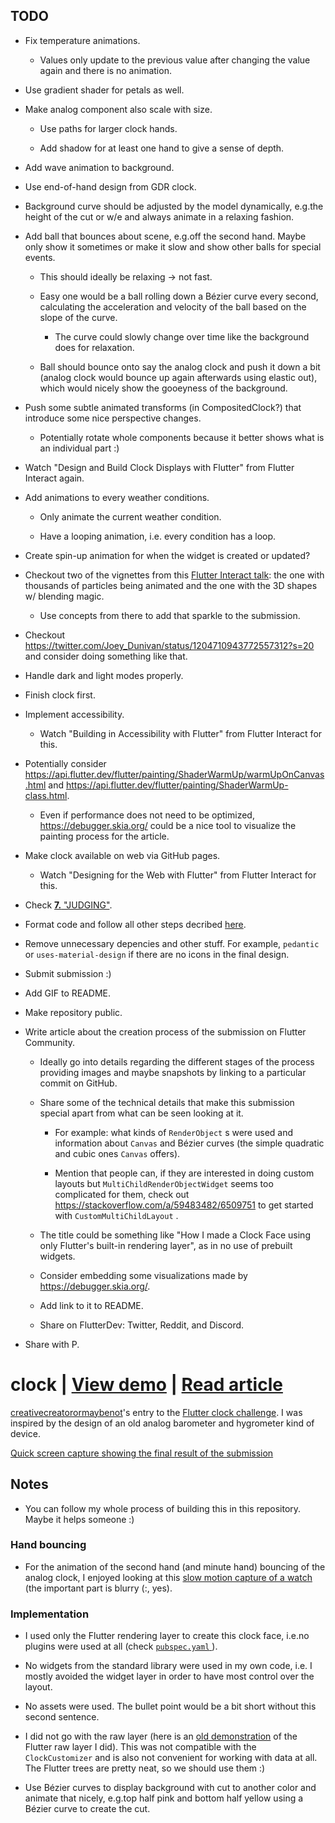 ## TODO

  + Fix temperature animations.

    - Values only update to the previous value after changing the value again and there is no animation.

  + Use gradient shader for petals as well.

  + Make analog component also scale with size.

    - Use paths for larger clock hands.

    - Add shadow for at least one hand to give a sense of depth.

  + Add wave animation to background.

  + Use end-of-hand design from GDR clock.

  + Background curve should be adjusted by the model dynamically, e.g.the height of the cut or w/e and always animate in a relaxing fashion.

  + Add ball that bounces about scene, e.g.off the second hand. Maybe only show it sometimes or make it slow and show other balls for special events.

    - This should ideally be relaxing -> not fast. 

    - Easy one would be a ball rolling down a Bézier curve every second, calculating the acceleration and velocity of the ball based on the slope of the curve.     

      * The curve could slowly change over time like the background does for relaxation.

    - Ball should bounce onto say the analog clock and push it down a bit (analog clock would bounce up again afterwards using elastic out), which would nicely show the gooeyness of the background.

  + Push some subtle animated transforms (in CompositedClock?) that introduce some nice perspective changes.

    - Potentially rotate whole components because it better shows what is an individual part :)

  + Watch "Design and Build Clock Displays with Flutter" from Flutter Interact again.

  + Add animations to every weather conditions.

    - Only animate the current weather condition.

    - Have a looping animation, i.e. every condition has a loop.

  + Create spin-up animation for when the widget is created or updated? 

  + Checkout two of the vignettes from this [Flutter Interact talk](https://youtu.be/1AxXF038-lY): the one with thousands of particles being animated and the one with the 3D shapes w/ blending magic.

    - Use concepts from there to add that sparkle to the submission.

  + Checkout https://twitter.com/Joey_Dunivan/status/1204710943772557312?s=20 and consider doing something like that.

  + Handle dark and light modes properly.

  + Finish clock first.

  + Implement accessibility.

    - Watch "Building in Accessibility with Flutter" from Flutter Interact for this. 

  + Potentially consider https://api.flutter.dev/flutter/painting/ShaderWarmUp/warmUpOnCanvas.html and https://api.flutter.dev/flutter/painting/ShaderWarmUp-class.html.

    - Even if performance does not need to be optimized, https://debugger.skia.org/ could be a nice tool to visualize the painting process for the article.

  + Make clock available on web via GitHub pages.

    - Watch "Designing for the Web with Flutter" from Flutter Interact for this. 

  + Check [**7.** "JUDGING"](https://docs.google.com/document/d/1ybyQCK8Sy7vrD9wuc6pbgwVkyrVZ7Rd_41r5NXGqlt8/edit?usp=sharing).

  + Format code and follow all other steps decribed [here](https://flutter.dev/clock#submissions).

  + Remove unnecessary depencies and other stuff. For example, `pedantic` or `uses-material-design` if there are no icons in the final design.

  + Submit submission :)

  + Add GIF to README.

  + Make repository public.

  + Write article about the creation process of the submission on Flutter Community.

    - Ideally go into details regarding the different stages of the process providing images and maybe snapshots by linking to a particular commit on GitHub.

    - Share some of the technical details that make this submission special apart from what can be seen looking at it.

      * For example: what kinds of `RenderObject` s were used and information about `Canvas` and Bézier curves (the simple quadratic and cubic ones `Canvas` offers).

      * Mention that people can, if they are interested in doing custom layouts but `MultiChildRenderObjectWidget` seems too complicated for them, check out https://stackoverflow.com/a/59483482/6509751 to get started with `CustomMultiChildLayout` .

    - The title could be something like "How I made a Clock Face using only Flutter's built-in rendering layer", as in no use of prebuilt widgets.

    - Consider embedding some visualizations made by https://debugger.skia.org/.

    - Add link to it to README.

    - Share on FlutterDev: Twitter, Reddit, and Discord.

  + Share with P.

# clock | [View demo](https://creativecreatorormaybenot.github.io/clock) | [Read article](https://medium.com/flutter-community/)

[creativecreatorormaybenot](https://github.com/creativecreatorormaybenot)'s entry to the [Flutter clock challenge](https://flutter.dev/clock).
I was inspired by the design of an old analog barometer and hygrometer kind of device.

[Quick screen capture showing the final result of the submission]()

## Notes

  + You can follow my whole process of building this in this repository. Maybe it helps someone :)

### Hand bouncing

  + For the animation of the second hand (and minute hand) bouncing of the analog clock, I enjoyed looking at this [slow motion capture of a watch](https://youtu.be/tyl7-gHRBX8?t=29) (the important part is blurry (:, yes).

### Implementation

  + I used only the Flutter rendering layer to create this clock face, i.e.no plugins were used at all (check [ `pubspec.yaml` ](https://github.com/creativecreatorormaybenot/clock/blob/master/gdr_clock/pubspec.yaml)).

  + No widgets from the standard library were used in my own code, i.e. I mostly avoided the widget layer in order to have most control over the layout.

  + No assets were used. The bullet point would be a bit short without this second sentence.

  + I did not go with the raw layer (here is an [old demonstration](https://github.com/creativecreatorormaybenot/pong) of the Flutter raw layer I did). This was not compatible with the `ClockCustomizer` and is also not convenient for working with data at all. The Flutter trees are pretty neat, so we should use them :)

  + Use Bézier curves to display background with cut to another color and animate that nicely, e.g.top half pink and bottom half yellow using a Bézier curve to create the cut.

